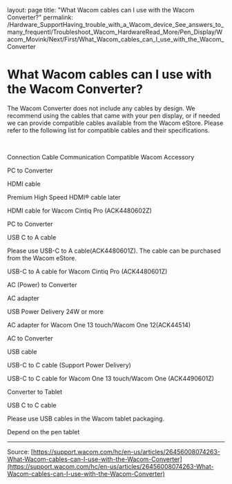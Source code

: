 layout: page
title: "What Wacom cables can I use with the Wacom Converter?"
permalink: /Hardware_SupportHaving_trouble_with_a_Wacom_device_See_answers_to_many_frequentl/Troubleshoot_Wacom_HardwareRead_More/Pen_Display/Wacom_Movink/Next/First/What_Wacom_cables_can_I_use_with_the_Wacom_Converter

# What Wacom cables can I use with the Wacom Converter?

The Wacom Converter does not include any cables by design. We recommend using the cables that came with your pen display, or if needed we can provide compatible cables available from the Wacom eStore. Please refer to the following list for compatible cables and their specifications.


 



Connection
Cable
Communication
Compatible Wacom Accessory





PC to Converter




HDMI cable




Premium High Speed HDMI® cable later




HDMI cable for Wacom Cintiq Pro (ACK4480602Z) 






PC to Converter




USB C to A cable




Please use USB-C to A cable(ACK4480601Z). The cable can be purchased from the Wacom eStore.




USB-C to A cable for Wacom Cintiq Pro (ACK4480601Z)



AC (Power) to Converter



AC adapter




USB Power Delivery 24W or more




AC adapter for Wacom One 13 touch/Wacom One 12(ACK44514)



AC to Converter



USB cable




USB-C to C cable (Support Power Delivery)




USB-C to C cable for Wacom One 13 touch/Wacom One (ACK4490601Z)



Converter to Tablet



USB C to C cable




Please use USB cables in the Wacom tablet packaging.




Depend on the pen tablet

---
Source: [https://support.wacom.com/hc/en-us/articles/26456008074263-What-Wacom-cables-can-I-use-with-the-Wacom-Converter](https://support.wacom.com/hc/en-us/articles/26456008074263-What-Wacom-cables-can-I-use-with-the-Wacom-Converter)
